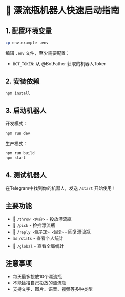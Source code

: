 # 🌊 漂流瓶机器人快速启动指南

## 1. 配置环境变量

```bash
cp env.example .env
```

编辑 `.env` 文件，至少需要配置：
- `BOT_TOKEN`: 从 @BotFather 获取的机器人Token

## 2. 安装依赖

```bash
npm install
```

## 3. 启动机器人

开发模式：
```bash
npm run dev
```

生产模式：
```bash
npm run build
npm start
```

## 4. 测试机器人

在Telegram中找到你的机器人，发送 `/start` 开始使用！

## 主要功能

- 📝 `/throw <内容>` - 投放漂流瓶
- 🎣 `/pick` - 捡拾漂流瓶  
- 💬 `/reply <瓶子ID> <回复>` - 回复漂流瓶
- 📊 `/stats` - 查看个人统计
- 🌊 `/global` - 查看全局统计

## 注意事项

- 每天最多投放10个漂流瓶
- 不能捡拾自己投放的漂流瓶
- 支持文字、图片、语音、视频等多种类型 